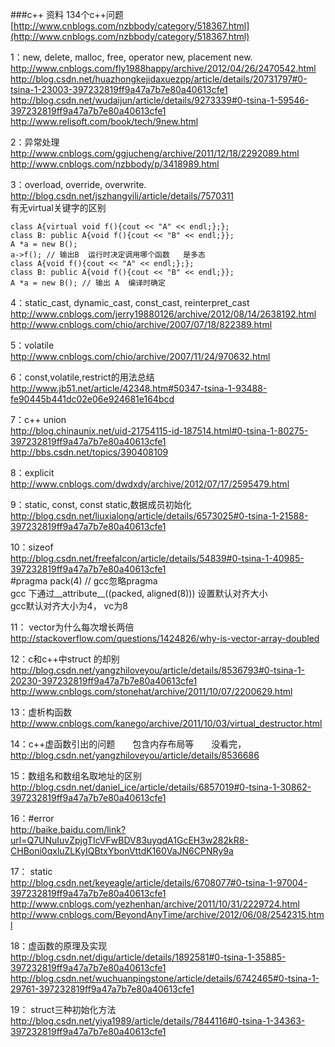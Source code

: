 ###c++ 资料
134个c++问题 [http://www.cnblogs.com/nzbbody/category/518367.html](http://www.cnblogs.com/nzbbody/category/518367.html)</br>
    
1：new, delete, malloc, free, operator new, placement new.</br>
     http://www.cnblogs.com/fly1988happy/archive/2012/04/26/2470542.html</br>
     http://blog.csdn.net/huazhongkejidaxuezpp/article/details/20731797#0-tsina-1-23003-397232819ff9a47a7b7e80a40613cfe1</br>
     http://blog.csdn.net/wudaijun/article/details/9273339#0-tsina-1-59546-397232819ff9a47a7b7e80a40613cfe1 </br>
     http://www.relisoft.com/book/tech/9new.html</br>

2：异常处理</br>
    http://www.cnblogs.com/ggjucheng/archive/2011/12/18/2292089.html</br>
    http://www.cnblogs.com/nzbbody/p/3418989.html</br>
     
3：overload, override, overwrite. </br>
   http://blog.csdn.net/jszhangyili/article/details/7570311</br>
   有无virtual关键字的区别</br>
   ```
   class A{virtual void f(){cout << "A" << endl;};};
   class B: public A{void f(){cout << "B" << endl;}};
   A *a = new B();
   a->f(); // 输出B  运行时决定调用哪个函数   是多态
   class A{void f(){cout << "A" << endl;};};
   class B: public A{void f(){cout << "B" << endl;}};
   A *a = new B(); // 输出 A  编译时确定
   ```
   
4：static_cast, dynamic_cast, const_cast, reinterpret_cast</br>
    http://www.cnblogs.com/jerry19880126/archive/2012/08/14/2638192.html</br>
    http://www.cnblogs.com/chio/archive/2007/07/18/822389.html</br>
    
5：volatile</br>
    http://www.cnblogs.com/chio/archive/2007/11/24/970632.html</br>
    
6：const,volatile,restrict的用法总结</br>
   http://www.jb51.net/article/42348.htm#50347-tsina-1-93488-fe90445b441dc02e06e924681e164bcd</br>
   
7：c++ union </br>
   http://blog.chinaunix.net/uid-21754115-id-187514.html#0-tsina-1-80275-397232819ff9a47a7b7e80a40613cfe1</br>
   http://bbs.csdn.net/topics/390408109</br>
   
8：explicit</br>
   http://www.cnblogs.com/dwdxdy/archive/2012/07/17/2595479.html</br>
   
9：static, const, const static,数据成员初始化</br>
   http://blog.csdn.net/liuxialong/article/details/6573025#0-tsina-1-21588-397232819ff9a47a7b7e80a40613cfe1</br>
   
10：sizeof</br>
   http://blog.csdn.net/freefalcon/article/details/54839#0-tsina-1-40985-397232819ff9a47a7b7e80a40613cfe1</br>
   #pragma pack(4)  // gcc忽略pragma</br>
   gcc 下通过__attribute__((packed, aligned(8))) 设置默认对齐大小</br>
   gcc默认对齐大小为4， vc为8</br>

11： vector为什么每次增长两倍</br>
   http://stackoverflow.com/questions/1424826/why-is-vector-array-doubled</br>

12：c和c++中struct 的却别</br>
   http://blog.csdn.net/yangzhiloveyou/article/details/8536793#0-tsina-1-20230-397232819ff9a47a7b7e80a40613cfe1</br>
   http://www.cnblogs.com/stonehat/archive/2011/10/07/2200629.html</br>

13：虚析构函数</br>
   http://www.cnblogs.com/kanego/archive/2011/10/03/virtual_destructor.html</br>

14：c++虚函数引出的问题　　包含内存布局等　　没看完，</br>
   http://blog.csdn.net/yangzhiloveyou/article/details/8536686</br>

15：数组名和数组名取地址的区别</br>
   http://blog.csdn.net/daniel_ice/article/details/6857019#0-tsina-1-30862-397232819ff9a47a7b7e80a40613cfe1 </br>


16：#error</br>
   http://baike.baidu.com/link?url=Q7UNuIuvZpjgTIcVFwBDV83uyqdA1GcEH3w282kR8-CHBoni0qxluZLKyIQBtxYbonVttdK160VaJN6CPNRy9a</br>

17： static</br>
   http://blog.csdn.net/keyeagle/article/details/6708077#0-tsina-1-97004-397232819ff9a47a7b7e80a40613cfe1</br>
   http://www.cnblogs.com/yezhenhan/archive/2011/10/31/2229724.html</br>
   http://www.cnblogs.com/BeyondAnyTime/archive/2012/06/08/2542315.html</br>
   
18：虚函数的原理及实现</br>
   http://blog.csdn.net/digu/article/details/1892581#0-tsina-1-35885-397232819ff9a47a7b7e80a40613cfe1</br>
   http://blog.csdn.net/wuchuanpingstone/article/details/6742465#0-tsina-1-29761-397232819ff9a47a7b7e80a40613cfe1</br>
   
19： struct三种初始化方法</br>
   http://blog.csdn.net/yiya1989/article/details/7844116#0-tsina-1-34363-397232819ff9a47a7b7e80a40613cfe1</br>
   
